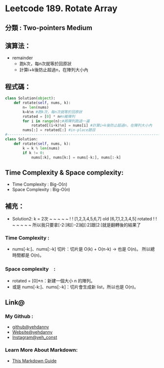 # Leetcode  189. Rotate Array

## 分類 : Two-pointers Medium

## 演算法：
- remainder
  - 跑k次，每n次就等於回原狀
  - 計算i+k後防止超過n，在陣列大小內

## 程式碼：
```python
class Solution(object):
    def rotate(self, nums, k):
        n= len(nums)
        k=k%n #跑k次，每n次就等於回原狀
        rotated = [0] * n#n維陣列
        for i in range(n):#將陣列跑過一遍
            rotated[(i+k)%n] = nums[i] #計算i+k後防止超過n，在陣列大小內
        nums[:] = rotated[:] #in-place題目
#-------------------------------------------------------------------------
class Solution:
    def rotate(self, nums, k):
        k = k % len(nums)
        if k != 0:
            nums[:k], nums[k:] = nums[-k:], nums[:-k]
```
## Time Complexity & Space complexity:
- Time Complexity   :   Big-O(*n*)
- Space Complexity   :  Big-O(*n*)

## 補充：
- Solution2:
k = 2次
 ~ ~ ~ ~ ~ ! !
[1,2,3,4,5,6,7] old
[6,7,1,2,3,4,5] rotated
 ! ! ~ ~ ~ ~ ~ 
所以我只要拿[-2:]和[:-2]給[:2]跟[2:]就是翻轉後的結果了

### Time Complexity :
- nums[-k:]、nums[:-k] 切片：切片是 O(k) + O(n-k) → 也是 O(n)。
所以總時間都是 O(n)。
### Space complexity　:
- rotated = [0]*n：新建一個大小 n 的陣列。
- 或是 nums[-k:]、nums[:-k]：切片會生成新 list，所以也是 O(n)。

## Link@
### My Github : 
- [github@yehdanny](https://github.com/yehdanny)
- [Website@yehdanny](https://yehdanny.github.io/mypage/html/index.html)
- [Instagram@yeh_const](https://www.instagram.com/yeh_const?igsh=MTVlNTl2eGVkeWI2MA%3D%3D&utm_source=qr)
### Learn More About Markdown:
- [This Markdown Guide](https://www.markdownguide.org/)
